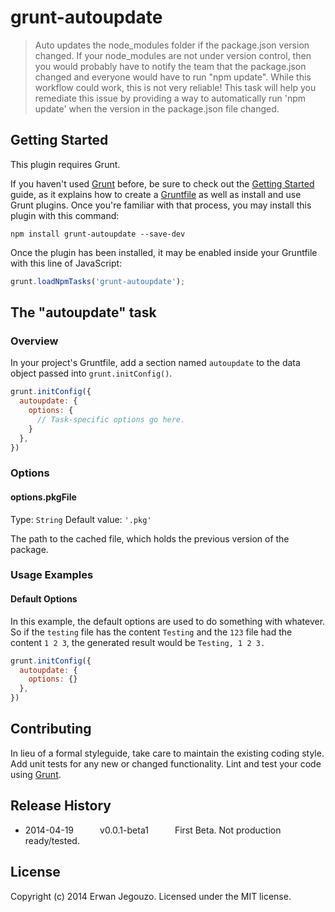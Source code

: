 # grunt-autoupdate

> Auto updates the node_modules folder if the package.json version changed.
If your node_modules are not under version control, then you would probably have to notify the team that the package.json changed and everyone would have to run "npm update". While this workflow could work, this is not very reliable!
This task will help you remediate this issue by providing a way to automatically run 'npm update' when the version in the package.json file changed.


## Getting Started
This plugin requires Grunt.

If you haven't used [Grunt](http://gruntjs.com/) before, be sure to check out the [Getting Started](http://gruntjs.com/getting-started) guide, as it explains how to create a [Gruntfile](http://gruntjs.com/sample-gruntfile) as well as install and use Grunt plugins. Once you're familiar with that process, you may install this plugin with this command:

```shell
npm install grunt-autoupdate --save-dev
```

Once the plugin has been installed, it may be enabled inside your Gruntfile with this line of JavaScript:

```js
grunt.loadNpmTasks('grunt-autoupdate');
```

## The "autoupdate" task

### Overview
In your project's Gruntfile, add a section named `autoupdate` to the data object passed into `grunt.initConfig()`.

```js
grunt.initConfig({
  autoupdate: {
    options: {
      // Task-specific options go here.
    }
  },
})
```

### Options

#### options.pkgFile
Type: `String`
Default value: `'.pkg'`

The path to the cached file, which holds the previous version of the package.

### Usage Examples

#### Default Options
In this example, the default options are used to do something with whatever. So if the `testing` file has the content `Testing` and the `123` file had the content `1 2 3`, the generated result would be `Testing, 1 2 3.`

```js
grunt.initConfig({
  autoupdate: {
    options: {}
  },
})
```

## Contributing
In lieu of a formal styleguide, take care to maintain the existing coding style. Add unit tests for any new or changed functionality. Lint and test your code using [Grunt](http://gruntjs.com/).

## Release History
 * 2014-04-19   v0.0.1-beta1   First Beta. Not production ready/tested.

## License
Copyright (c) 2014 Erwan Jegouzo. Licensed under the MIT license.
